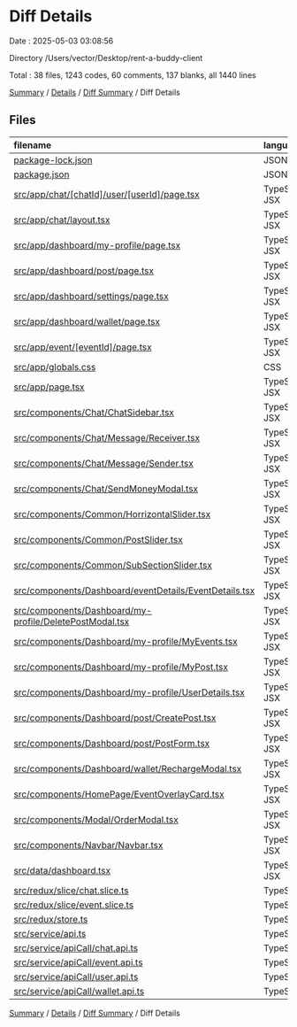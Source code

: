 # Diff Details

Date : 2025-05-03 03:08:56

Directory /Users/vector/Desktop/rent-a-buddy-client

Total : 38 files,  1243 codes, 60 comments, 137 blanks, all 1440 lines

[Summary](results.md) / [Details](details.md) / [Diff Summary](diff.md) / Diff Details

## Files
| filename | language | code | comment | blank | total |
| :--- | :--- | ---: | ---: | ---: | ---: |
| [package-lock.json](/package-lock.json) | JSON | 182 | 0 | 0 | 182 |
| [package.json](/package.json) | JSON | 3 | 0 | 0 | 3 |
| [src/app/chat/\[chatId\]/user/\[userId\]/page.tsx](/src/app/chat/%5BchatId%5D/user/%5BuserId%5D/page.tsx) | TypeScript JSX | 84 | -7 | 10 | 87 |
| [src/app/chat/layout.tsx](/src/app/chat/layout.tsx) | TypeScript JSX | 106 | 11 | 17 | 134 |
| [src/app/dashboard/my-profile/page.tsx](/src/app/dashboard/my-profile/page.tsx) | TypeScript JSX | 17 | 1 | -2 | 16 |
| [src/app/dashboard/post/page.tsx](/src/app/dashboard/post/page.tsx) | TypeScript JSX | 32 | 2 | 4 | 38 |
| [src/app/dashboard/settings/page.tsx](/src/app/dashboard/settings/page.tsx) | TypeScript JSX | 8 | 0 | -1 | 7 |
| [src/app/dashboard/wallet/page.tsx](/src/app/dashboard/wallet/page.tsx) | TypeScript JSX | 0 | 0 | 1 | 1 |
| [src/app/event/\[eventId\]/page.tsx](/src/app/event/%5BeventId%5D/page.tsx) | TypeScript JSX | 19 | 0 | 0 | 19 |
| [src/app/globals.css](/src/app/globals.css) | CSS | 14 | 1 | 5 | 20 |
| [src/app/page.tsx](/src/app/page.tsx) | TypeScript JSX | -12 | -24 | -4 | -40 |
| [src/components/Chat/ChatSidebar.tsx](/src/components/Chat/ChatSidebar.tsx) | TypeScript JSX | 52 | 0 | 11 | 63 |
| [src/components/Chat/Message/Receiver.tsx](/src/components/Chat/Message/Receiver.tsx) | TypeScript JSX | -14 | 2 | 1 | -11 |
| [src/components/Chat/Message/Sender.tsx](/src/components/Chat/Message/Sender.tsx) | TypeScript JSX | -22 | 0 | 0 | -22 |
| [src/components/Chat/SendMoneyModal.tsx](/src/components/Chat/SendMoneyModal.tsx) | TypeScript JSX | -1 | -1 | 0 | -2 |
| [src/components/Common/HorrizontalSlider.tsx](/src/components/Common/HorrizontalSlider.tsx) | TypeScript JSX | 75 | 3 | 9 | 87 |
| [src/components/Common/PostSlider.tsx](/src/components/Common/PostSlider.tsx) | TypeScript JSX | 74 | 2 | 6 | 82 |
| [src/components/Common/SubSectionSlider.tsx](/src/components/Common/SubSectionSlider.tsx) | TypeScript JSX | 73 | 9 | 8 | 90 |
| [src/components/Dashboard/eventDetails/EventDetails.tsx](/src/components/Dashboard/eventDetails/EventDetails.tsx) | TypeScript JSX | -17 | 0 | -1 | -18 |
| [src/components/Dashboard/my-profile/DeletePostModal.tsx](/src/components/Dashboard/my-profile/DeletePostModal.tsx) | TypeScript JSX | 89 | 9 | 12 | 110 |
| [src/components/Dashboard/my-profile/MyEvents.tsx](/src/components/Dashboard/my-profile/MyEvents.tsx) | TypeScript JSX | 25 | 0 | 0 | 25 |
| [src/components/Dashboard/my-profile/MyPost.tsx](/src/components/Dashboard/my-profile/MyPost.tsx) | TypeScript JSX | 75 | 3 | 8 | 86 |
| [src/components/Dashboard/my-profile/UserDetails.tsx](/src/components/Dashboard/my-profile/UserDetails.tsx) | TypeScript JSX | -3 | -1 | 1 | -3 |
| [src/components/Dashboard/post/CreatePost.tsx](/src/components/Dashboard/post/CreatePost.tsx) | TypeScript JSX | 15 | 1 | 4 | 20 |
| [src/components/Dashboard/post/PostForm.tsx](/src/components/Dashboard/post/PostForm.tsx) | TypeScript JSX | 129 | 25 | 12 | 166 |
| [src/components/Dashboard/wallet/RechargeModal.tsx](/src/components/Dashboard/wallet/RechargeModal.tsx) | TypeScript JSX | 1 | 0 | 0 | 1 |
| [src/components/HomePage/EventOverlayCard.tsx](/src/components/HomePage/EventOverlayCard.tsx) | TypeScript JSX | 2 | 0 | 0 | 2 |
| [src/components/Modal/OrderModal.tsx](/src/components/Modal/OrderModal.tsx) | TypeScript JSX | 82 | 5 | 14 | 101 |
| [src/components/Navbar/Navbar.tsx](/src/components/Navbar/Navbar.tsx) | TypeScript JSX | 73 | 9 | 9 | 91 |
| [src/data/dashboard.tsx](/src/data/dashboard.tsx) | TypeScript JSX | 7 | 0 | 0 | 7 |
| [src/redux/slice/chat.slice.ts](/src/redux/slice/chat.slice.ts) | TypeScript | 27 | 4 | 7 | 38 |
| [src/redux/slice/event.slice.ts](/src/redux/slice/event.slice.ts) | TypeScript | 5 | 0 | 0 | 5 |
| [src/redux/store.ts](/src/redux/store.ts) | TypeScript | 2 | 0 | -1 | 1 |
| [src/service/api.ts](/src/service/api.ts) | TypeScript | -5 | 3 | 1 | -1 |
| [src/service/apiCall/chat.api.ts](/src/service/apiCall/chat.api.ts) | TypeScript | -1 | 0 | 1 | 0 |
| [src/service/apiCall/event.api.ts](/src/service/apiCall/event.api.ts) | TypeScript | -6 | 0 | -1 | -7 |
| [src/service/apiCall/user.api.ts](/src/service/apiCall/user.api.ts) | TypeScript | 50 | 3 | 6 | 59 |
| [src/service/apiCall/wallet.api.ts](/src/service/apiCall/wallet.api.ts) | TypeScript | 3 | 0 | 0 | 3 |

[Summary](results.md) / [Details](details.md) / [Diff Summary](diff.md) / Diff Details